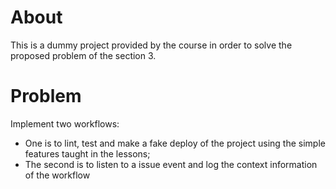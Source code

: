 # About

This is a dummy project provided by the course in order to solve the proposed problem of the section 3.

# Problem

Implement two workflows:

- One is to lint, test and make a fake deploy of the project using the simple features taught in the lessons;
- The second is to listen to a issue event and log the context information of the workflow
